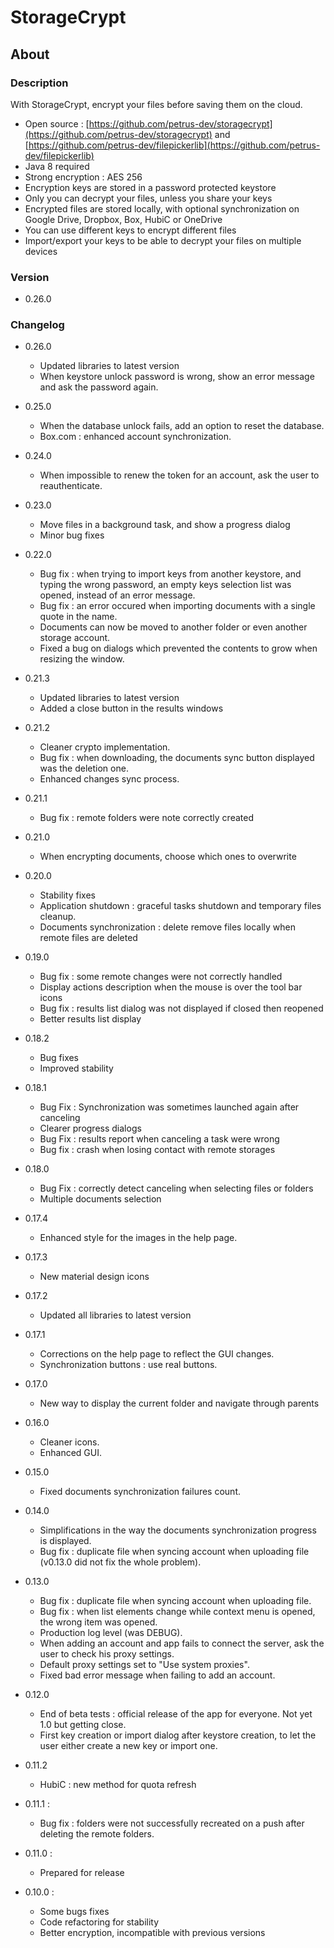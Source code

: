 # StorageCrypt #
## About ##

### Description ###

With StorageCrypt, encrypt your files before saving them on the cloud.

  * Open source : [https://github.com/petrus-dev/storagecrypt](https://github.com/petrus-dev/storagecrypt) and [https://github.com/petrus-dev/filepickerlib](https://github.com/petrus-dev/filepickerlib)
  * Java 8 required
  * Strong encryption : AES 256
  * Encryption keys are stored in a password protected keystore
  * Only you can decrypt your files, unless you share your keys
  * Encrypted files are stored locally, with optional synchronization on Google Drive, Dropbox, Box, HubiC or OneDrive
  * You can use different keys to encrypt different files
  * Import/export your keys to be able to decrypt your files on multiple devices

### Version ###

* 0.26.0

### Changelog ###

* 0.26.0
  * Updated libraries to latest version
  * When keystore unlock password is wrong, show an error message and ask the password again.

* 0.25.0
  * When the database unlock fails, add an option to reset the database.
  * Box.com : enhanced account synchronization.

* 0.24.0
  * When impossible to renew the token for an account, ask the user to reauthenticate.

* 0.23.0
  * Move files in a background task, and show a progress dialog
  * Minor bug fixes

* 0.22.0
  * Bug fix : when trying to import keys from another keystore, and typing the wrong password, an empty keys selection list was opened, instead of an error message.
  * Bug fix : an error occured when importing documents with a single quote in the name.
  * Documents can now be moved to another folder or even another storage account.
  * Fixed a bug on dialogs which prevented the contents to grow when resizing the window.

* 0.21.3
  * Updated libraries to latest version
  * Added a close button in the results windows

* 0.21.2
  * Cleaner crypto implementation.
  * Bug fix : when downloading, the documents sync button displayed was the deletion one.
  * Enhanced changes sync process.

* 0.21.1
  * Bug fix : remote folders were note correctly created

* 0.21.0
  * When encrypting documents, choose which ones to overwrite

* 0.20.0
  * Stability fixes
  * Application shutdown : graceful tasks shutdown and temporary files cleanup.
  * Documents synchronization : delete remove files locally when remote files are deleted 

* 0.19.0
  * Bug fix : some remote changes were not correctly handled
  * Display actions description when the mouse is over the tool bar icons
  * Bug fix : results list dialog was not displayed if closed then reopened
  * Better results list display

* 0.18.2
  * Bug fixes
  * Improved stability

* 0.18.1
  * Bug Fix : Synchronization was sometimes launched again after canceling
  * Clearer progress dialogs
  * Bug Fix : results report when canceling a task were wrong
  * Bug fix : crash when losing contact with remote storages

* 0.18.0
  * Bug Fix : correctly detect canceling when selecting files or folders
  * Multiple documents selection

* 0.17.4
  * Enhanced style for the images in the help page.

* 0.17.3
  * New material design icons

* 0.17.2
  * Updated all libraries to latest version

* 0.17.1
  * Corrections on the help page to reflect the GUI changes.
  * Synchronization buttons : use real buttons.

* 0.17.0
  * New way to display the current folder and navigate through parents

* 0.16.0
  * Cleaner icons.
  * Enhanced GUI.

* 0.15.0
  * Fixed documents synchronization failures count.

* 0.14.0
  * Simplifications in the way the documents synchronization progress is displayed.
  * Bug fix : duplicate file when syncing account when uploading file (v0.13.0 did not fix the whole problem).

* 0.13.0
  * Bug fix : duplicate file when syncing account when uploading file.
  * Bug fix : when list elements change while context menu is opened, the wrong item was opened.
  * Production log level (was DEBUG).
  * When adding an account and app fails to connect the server, ask the user to check his proxy settings.
  * Default proxy settings set to "Use system proxies".
  * Fixed bad error message when failing to add an account.

* 0.12.0
  * End of beta tests : official release of the app for everyone. Not yet 1.0 but getting close.
  * First key creation or import dialog after keystore creation, to let the user either create a new key or import one.

* 0.11.2
  * HubiC : new method for quota refresh

* 0.11.1 :
  * Bug fix : folders were not successfully recreated on a push after deleting the remote folders.

* 0.11.0 :
  * Prepared for release

* 0.10.0 :
  * Some bugs fixes
  * Code refactoring for stability
  * Better encryption, incompatible with previous versions